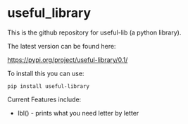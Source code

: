 # useful_library

This is the github repository for useful-lib (a python library).

The latest version can be found here:

https://pypi.org/project/useful-library/0.1/

To install this you can use:
```
pip install useful-library
```

Current Features include: 
*	lbl() -  prints what you need letter by letter
